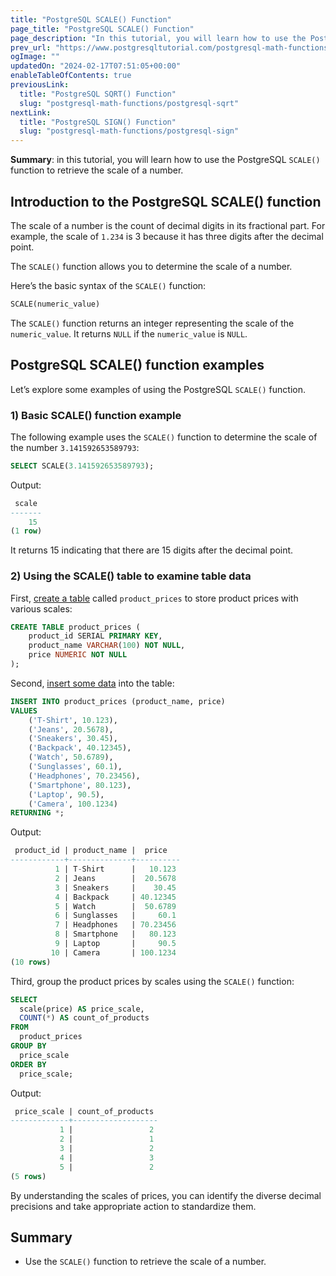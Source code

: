 ```yaml
---
title: "PostgreSQL SCALE() Function"
page_title: "PostgreSQL SCALE() Function"
page_description: "In this tutorial, you will learn how to use the PostgreSQL SCALE() function to retrieve the scale of a number."
prev_url: "https://www.postgresqltutorial.com/postgresql-math-functions/postgresql-scale/"
ogImage: ""
updatedOn: "2024-02-17T07:51:05+00:00"
enableTableOfContents: true
previousLink: 
  title: "PostgreSQL SQRT() Function"
  slug: "postgresql-math-functions/postgresql-sqrt"
nextLink: 
  title: "PostgreSQL SIGN() Function"
  slug: "postgresql-math-functions/postgresql-sign"
---
```





**Summary**: in this tutorial, you will learn how to use the PostgreSQL `SCALE()` function to retrieve the scale of a number.


## Introduction to the PostgreSQL SCALE() function

The scale of a number is the count of decimal digits in its fractional part. For example, the scale of `1.234` is 3 because it has three digits after the decimal point.

The `SCALE()` function allows you to determine the scale of a number.

Here’s the basic syntax of the `SCALE()` function:


```sql
SCALE(numeric_value)
```
The `SCALE()` function returns an integer representing the scale of the `numeric_value`. It returns `NULL` if the `numeric_value` is `NULL`.


## PostgreSQL SCALE() function examples

Let’s explore some examples of using the PostgreSQL `SCALE()` function.


### 1\) Basic SCALE() function example

The following example uses the `SCALE()` function to determine the scale of the number `3.141592653589793`:


```sql
SELECT SCALE(3.141592653589793);
```
Output:


```sql
 scale
-------
    15
(1 row)
```
It returns 15 indicating that there are 15 digits after the decimal point.


### 2\) Using the SCALE() table to examine table data

First, [create a table](../postgresql-tutorial/postgresql-create-table) called `product_prices` to store product prices with various scales:


```sql
CREATE TABLE product_prices (
    product_id SERIAL PRIMARY KEY,
    product_name VARCHAR(100) NOT NULL,
    price NUMERIC NOT NULL
);
```
Second, [insert some data](../postgresql-tutorial/postgresql-insert-multiple-rows) into the table:


```sql
INSERT INTO product_prices (product_name, price) 
VALUES
    ('T-Shirt', 10.123),
    ('Jeans', 20.5678),
    ('Sneakers', 30.45),
    ('Backpack', 40.12345),
    ('Watch', 50.6789),
    ('Sunglasses', 60.1),
    ('Headphones', 70.23456),
    ('Smartphone', 80.123),
    ('Laptop', 90.5),
    ('Camera', 100.1234)
RETURNING *;
```
Output:


```sql
 product_id | product_name |  price
------------+--------------+----------
          1 | T-Shirt      |   10.123
          2 | Jeans        |  20.5678
          3 | Sneakers     |    30.45
          4 | Backpack     | 40.12345
          5 | Watch        |  50.6789
          6 | Sunglasses   |     60.1
          7 | Headphones   | 70.23456
          8 | Smartphone   |   80.123
          9 | Laptop       |     90.5
         10 | Camera       | 100.1234
(10 rows)
```
Third, group the product prices by scales using the `SCALE()` function:


```sql
SELECT 
  scale(price) AS price_scale, 
  COUNT(*) AS count_of_products 
FROM 
  product_prices 
GROUP BY 
  price_scale 
ORDER BY 
  price_scale;
```
Output:


```sql
 price_scale | count_of_products
-------------+-------------------
           1 |                 2
           2 |                 1
           3 |                 2
           4 |                 3
           5 |                 2
(5 rows)
```
By understanding the scales of prices, you can identify the diverse decimal precisions and take appropriate action to standardize them.


## Summary

* Use the `SCALE()` function to retrieve the scale of a number.

